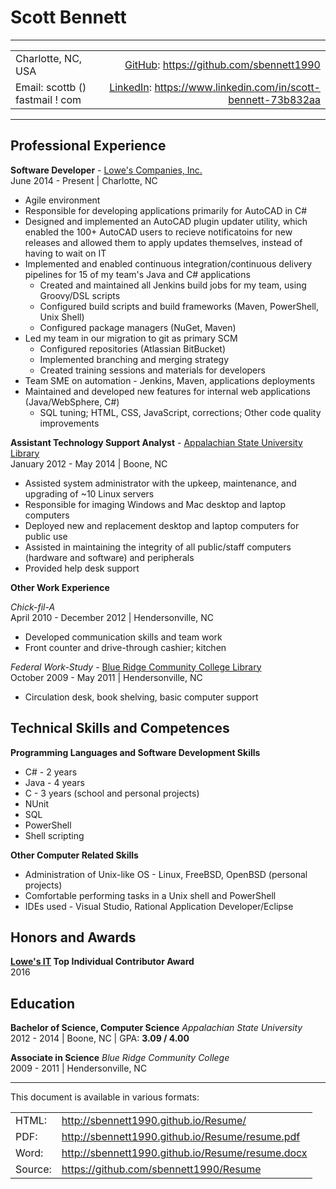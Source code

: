 # Scott Bennett  

__________________________________________
|                               |         |
--------------------------------|--------:|
Charlotte, NC, USA              | [GitHub][]: https://github.com/sbennett1990
Email: scottb () fastmail ! com | [LinkedIn][]: https://www.linkedin.com/in/scott-bennett-73b832aa

_______________________

Professional Experience
-----------------------

**Software Developer** - [Lowe's Companies, Inc.][lowes]  
June 2014 - Present | Charlotte, NC  

- Agile environment
- Responsible for developing applications primarily for AutoCAD in C#
- Designed and implemented an AutoCAD plugin updater utility, which enabled the
  100+ AutoCAD users to recieve notificatoins for new releases and allowed them
  to apply updates themselves, instead of having to wait on IT
- Implemented and enabled continuous integration/continuous delivery pipelines
  for 15 of my team's Java and C# applications
    - Created and maintained all Jenkins build jobs for my team, using
      Groovy/DSL scripts
    - Configured build scripts and build frameworks (Maven, PowerShell, Unix
      Shell)
    - Configured package managers (NuGet, Maven)
- Led my team in our migration to git as primary SCM
    - Configured repositories (Atlassian BitBucket)
    - Implemented branching and merging strategy
    - Created training sessions and materials for developers
- Team SME on automation - Jenkins, Maven, applications deployments
- Maintained and developed new features for internal web applications
  (Java/WebSphere, C#)
    - SQL tuning; HTML, CSS, JavaScript, corrections; Other code quality
      improvements

**Assistant Technology Support Analyst** - [Appalachian State University Library][applib]  
January 2012 - May 2014 | Boone, NC  

- Assisted system administrator with the upkeep, maintenance, and upgrading of ~10 Linux servers
- Responsible for imaging Windows and Mac desktop and laptop computers
- Deployed new and replacement desktop and laptop computers for public use
- Assisted in maintaining the integrity of all public/staff computers (hardware and software) 
  and peripherals
- Provided help desk support

**Other Work Experience**

*Chick-fil-A*  
April 2010 - December 2012 | Hendersonville, NC  

- Developed communication skills and team work
- Front counter and drive-through cashier; kitchen

*Federal Work-Study* - [Blue Ridge Community College Library][brcclib]  
October 2009 - May 2011 | Hendersonville, NC  

- Circulation desk, book shelving, basic computer support

Technical Skills and Competences
--------------------------------

**Programming Languages and Software Development Skills**  

- C# - 2 years
- Java - 4 years
- C - 3 years (school and personal projects)
- NUnit
- SQL
- PowerShell
- Shell scripting

**Other Computer Related Skills**  

- Administration of Unix-like OS - Linux, FreeBSD, OpenBSD (personal projects)
- Comfortable performing tasks in a Unix shell and PowerShell
- IDEs used - Visual Studio, Rational Application Developer/Eclipse

Honors and Awards
-----------------
**[Lowe's IT][lowes] Top Individual Contributor Award**  
2016

Education
---------
**Bachelor of Science, Computer Science** _Appalachian State University_  
2012 - 2014 | Boone, NC | GPA: **3.09 / 4.00**  

**Associate in Science** _Blue Ridge Community College_  
2009 - 2011 | Hendersonville, NC  

________________________

This document is available in various formats:  

|       |       |
--------|--------
HTML:   | http://sbennett1990.github.io/Resume/
PDF:    | http://sbennett1990.github.io/Resume/resume.pdf
Word:   | http://sbennett1990.github.io/Resume/resume.docx
Source: | https://github.com/sbennett1990/Resume



[GitHub]:  https://github.com/sbennett1990/
[LinkedIn]: https://www.linkedin.com/in/scott-bennett-73b832aa/
[lowes]:   http://www.lowes.com/
[applib]:  http://library.appstate.edu/
[brcc]:    http://www.blueridge.edu/
[brcclib]: http://www.blueridge.edu/campus-life/library
